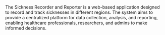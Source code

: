 The Sickness Recorder and Reporter is a web-based application designed to record and track sicknesses in different regions. The system aims to provide a centralized platform for data collection, analysis, and reporting, enabling healthcare professionals, researchers, and admins to make informed decisions.
